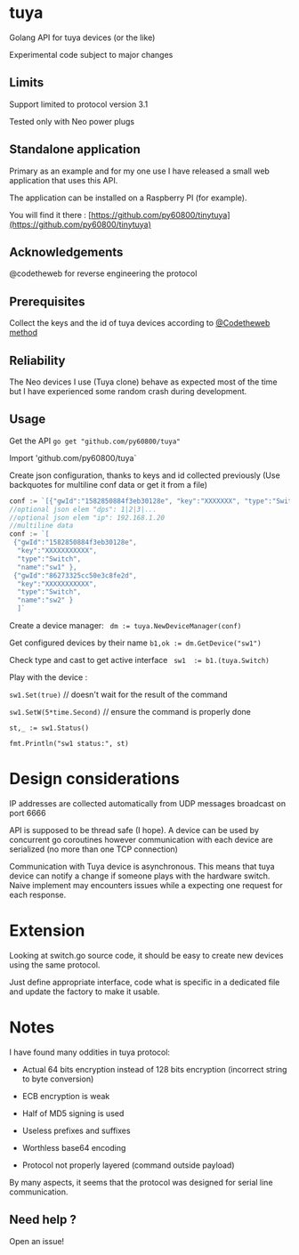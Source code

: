 # tuya
Golang API for tuya devices (or the like)

Experimental code subject to major changes

## Limits
Support limited to protocol version 3.1

Tested only with Neo power plugs

## Standalone application

Primary as an example and for my one use I have released a small web application that uses this API.

The application can be installed on a Raspberry PI (for example).

You will find it there : [https://github.com/py60800/tinytuya](https://github.com/py60800/tinytuya)

## Acknowledgements
@codetheweb for reverse engineering the protocol

## Prerequisites

Collect the keys and the id of tuya devices according to [@Codetheweb method](https://github.com/codetheweb/tuyapi/blob/master/docs/SETUP.md)

## Reliability

The Neo devices I use (Tuya clone) behave as expected most of the time but I have experienced some random crash during development.

## Usage
Get the API `go get "github.com/py60800/tuya"`

Import 'github.com/py60800/tuya`

Create json configuration, thanks to keys and id collected previously (Use backquotes for multiline conf data or get it from a file)

```go
conf := `[{"gwId":"1582850884f3eb30128e", "key":"XXXXXXX", "type":"Switch", "name":"s1"}]`
//optional json elem "dps": 1|2|3|...
//optional json elem "ip": 192.168.1.20
//multiline data
conf := `[
 {"gwId":"1582850884f3eb30128e", 
  "key":"XXXXXXXXXXX",
  "type":"Switch",
  "name":"sw1" },
 {"gwId":"86273325cc50e3c8fe2d",
  "key":"XXXXXXXXXXX",
  "type":"Switch",
  "name":"sw2" }
  ]`
```

Create a device manager:
` dm := tuya.NewDeviceManager(conf)`

Get configured devices by their name `b1,ok := dm.GetDevice("sw1")`

Check type and cast to get active interface ` sw1  := b1.(tuya.Switch)`

Play with the device :

`sw1.Set(true)`  // doesn't wait for the result of the command

`sw1.SetW(5*time.Second)`  // ensure the command is properly done


`st,_ := sw1.Status()`

`fmt.Println("sw1 status:", st)` 

# Design considerations
IP addresses are collected automatically from UDP messages broadcast on port 6666

API is supposed to be thread safe (I hope). A device can be used by concurrent go coroutines however communication with each device are serialized (no more than one TCP connection)

Communication with Tuya device is asynchronous. This means that tuya device can notify a change if someone plays with the hardware switch. Naive implement may encounters issues while a expecting one request for each response.


# Extension
Looking at switch.go source code, it should be easy to create new devices using the same protocol.

Just define appropriate interface, code what is specific in a dedicated file and update the factory to make it usable.

# Notes


I have found many oddities in tuya protocol:

- Actual 64 bits encryption instead of 128 bits encryption (incorrect string to byte conversion)

- ECB encryption is weak

- Half of MD5 signing is used

- Useless prefixes and suffixes

- Worthless base64 encoding

- Protocol not properly layered (command outside payload)

By many aspects, it seems that the protocol was designed for serial line communication.

## Need help ?

Open an issue!
